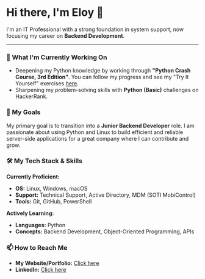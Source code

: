 # Hi there, I'm Eloy 👋

I'm an IT Professional with a strong foundation in system support, now focusing my career on **Backend Development**.

---

### 🌱 What I'm Currently Working On

* Deepening my Python knowledge by working through **"Python Crash Course, 3rd Edition"**. You can follow my progress and see my "Try It Yourself" exercises [here](link-to-your-repo).
* Sharpening my problem-solving skills with **Python (Basic)** challenges on HackerRank.

### 🎯 My Goals

My primary goal is to transition into a **Junior Backend Developer** role. I am passionate about using Python and Linux to build efficient and reliable server-side applications for a great company where I can contribute and grow.

### 🛠️ My Tech Stack & Skills

**Currently Proficient:**
* **OS:** Linux, Windows, macOS
* **Support:** Technical Support, Active Directory, MDM (SOTI MobiControl)
* **Tools:** Git, GitHub, PowerShell

**Actively Learning:**
* **Languages:** Python
* **Concepts:** Backend Development, Object-Oriented Programming, APIs

### 📫 How to Reach Me

* **My Website/Portfolio:** [Click here](https://eloymelo.com)
* **LinkedIn:** [Click here](https://www.linkedin.com/in/eloymelo/)